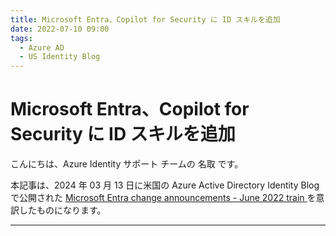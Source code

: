 ```yaml
---
title: Microsoft Entra、Copilot for Security に ID スキルを追加
date: 2022-07-10 09:00
tags:
  - Azure AD
  - US Identity Blog
---
```


# Microsoft Entra、Copilot for Security に ID スキルを追加

こんにちは、Azure Identity サポート チームの 名取 です。

本記事は、2024 年 03 月 13 日に米国の Azure Active Directory Identity Blog で公開された [Microsoft Entra change announcements - June 2022 train
](https://techcommunity.microsoft.com/t5/microsoft-entra-azure-ad-blog/microsoft-entra-change-announcements-june-2022-train/ba-p/2967455) を意訳したものになります。

----


